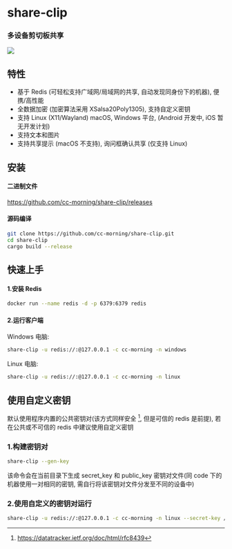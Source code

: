 share-clip
======

### 多设备剪切板共享

<img src="share-clip.gif" />

特性
------
* 基于 Redis (可轻松支持广域网/局域网的共享, 自动发现同身份下的机器), 便携/高性能
* 全数据加密 (加密算法采用 XSalsa20Poly1305), 支持自定义密钥
* 支持 Linux (X11/Wayland) macOS, Windows 平台, (Android 开发中, iOS 暂无开发计划)
* 支持文本和图片
* 支持共享提示 (macOS 不支持), 询问框确认共享 (仅支持 Linux)

安装
------
#### 二进制文件
<https://github.com/cc-morning/share-clip/releases>

#### 源码编译
```bash
git clone https://github.com/cc-morning/share-clip.git
cd share-clip
cargo build --release
```

快速上手
------

#### 1.安装 Redis
```bash
docker run --name redis -d -p 6379:6379 redis
```
#### 2.运行客户端

Windows 电脑:

```bash
share-clip -u redis://:@127.0.0.1 -c cc-morning -n windows
```

Linux 电脑:

```bash
share-clip -u redis://:@127.0.0.1 -c cc-morning -n linux
```

使用自定义密钥
-----------

默认使用程序内置的公共密钥对(该方式同样安全 [^1], 但是可信的 redis 是前提), 若在公共或不可信的 redis 中建议使用自定义密钥

### 1.构建密钥对
```bash
share-clip --gen-key
```
该命令会在当前目录下生成 secret_key 和 public_key 密钥对文件(同 code 下的机器使用一对相同的密钥, 需自行将该密钥对文件分发至不同的设备中)

### 2.使用自定义的密钥对运行
```bash
share-clip -u redis://:@127.0.0.1 -c cc-morning -n linux --secret-key /xxx/xxx/secret_key --public-key /xxx/xxx/public_key
```


[^1]: https://datatracker.ietf.org/doc/html/rfc8439
